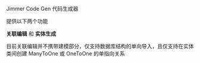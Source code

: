 Jimmer Code Gen 代码生成器

提供以下两个功能

**关联编辑** 和 **实体生成**

目前关联编辑并不携带建模部分，仅支持数据库结构的单向导入，且仅支持在实体类间创建 ManyToOne 或 OneToOne 的单指向关系
